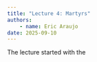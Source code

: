 ```yaml
---
title: "Lecture 4: Martyrs"
authors:
    - name: Eric Araujo
date: 2025-09-10
---
```


The lecture started with the 